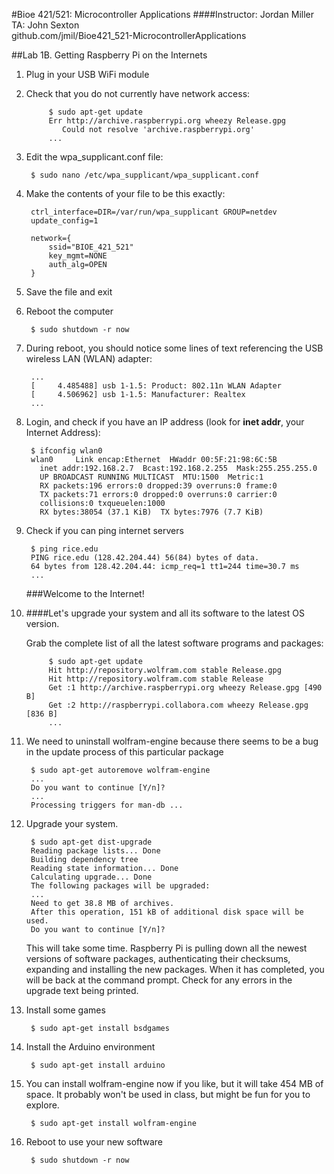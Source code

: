 #Bioe 421/521: Microcontroller Applications
####Instructor: Jordan Miller<br>TA: John Sexton<br>github.com/jmil/Bioe421_521-MicrocontrollerApplications

##Lab 1B. Getting Raspberry Pi on the Internets

1. Plug in your USB WiFi module
1. Check that you do not currently have network access:

			$ sudo apt-get update
			Err http://archive.raspberrypi.org wheezy Release.gpg
			   Could not resolve 'archive.raspberrypi.org'
			...


1. Edit the wpa_supplicant.conf file:

		$ sudo nano /etc/wpa_supplicant/wpa_supplicant.conf
		

1. Make the contents of your file to be this exactly:

		ctrl_interface=DIR=/var/run/wpa_supplicant GROUP=netdev
		update_config=1

		network={
			ssid="BIOE_421_521"
			key_mgmt=NONE
			auth_alg=OPEN
		}


1. Save the file and exit
1. Reboot the computer
		
		$ sudo shutdown -r now

1. During reboot, you should notice some lines of text referencing the USB wireless LAN (WLAN) adapter:

		...
		[     4.485488] usb 1-1.5: Product: 802.11n WLAN Adapter
		[     4.506962] usb 1-1.5: Manufacturer: Realtex
		...


1. Login, and check if you have an IP address (look for **inet addr**, your Internet Address):

		$ ifconfig wlan0
		wlan0     Link encap:Ethernet  HWaddr 00:5F:21:98:6C:5B  
          inet addr:192.168.2.7  Bcast:192.168.2.255  Mask:255.255.255.0
          UP BROADCAST RUNNING MULTICAST  MTU:1500  Metric:1
          RX packets:196 errors:0 dropped:39 overruns:0 frame:0
          TX packets:71 errors:0 dropped:0 overruns:0 carrier:0
          collisions:0 txqueuelen:1000 
          RX bytes:38054 (37.1 KiB)  TX bytes:7976 (7.7 KiB)


1. Check if you can ping internet servers

		$ ping rice.edu
		PING rice.edu (128.42.204.44) 56(84) bytes of data.
		64 bytes from 128.42.204.44: icmp_req=1 tt1=244 time=30.7 ms
		...

	###Welcome to the Internet!

1. ####Let's upgrade your system and all its software to the latest OS version.

	Grab the complete list of all the latest software programs and packages:

			$ sudo apt-get update
			Hit http://repository.wolfram.com stable Release.gpg
			Hit http://repository.wolfram.com stable Release
			Get :1 http://archive.raspberrypi.org wheezy Release.gpg [490 B]
			Get :2 http://raspberrypi.collabora.com wheezy Release.gpg [836 B]
			...


1. We need to uninstall wolfram-engine because there seems to be a bug in the update process of this particular package

		$ sudo apt-get autoremove wolfram-engine
		...
		Do you want to continue [Y/n]?
		...
		Processing triggers for man-db ...

1. Upgrade your system.

		$ sudo apt-get dist-upgrade
		Reading package lists... Done
		Building dependency tree
		Reading state information... Done
		Calculating upgrade... Done
		The following packages will be upgraded:
		...
		Need to get 38.8 MB of archives.
		After this operation, 151 kB of additional disk space will be used.
		Do you want to continue [Y/n]?
		
	This will take some time. Raspberry Pi is pulling down all the newest versions of software packages, authenticating their checksums, expanding and installing the new packages. When it has completed, you will be back at the command prompt. Check for any errors in the upgrade text being printed.

1. Install some games

		$ sudo apt-get install bsdgames

1. Install the Arduino environment

		$ sudo apt-get install arduino

1. You can install wolfram-engine now if you like, but it will take 454 MB of space. It probably won't be used in class, but might be fun for you to explore.

		$ sudo apt-get install wolfram-engine

1. Reboot to use your new software

		$ sudo shutdown -r now




